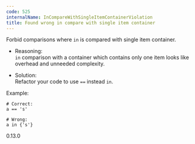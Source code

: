 ```yaml
---
code: 525
internalName: InCompareWithSingleItemContainerViolation
title: Found wrong in compare with single item container
---
```


Forbid comparisons where `in` is compared with single item container.

  - Reasoning:  
    `in` comparison with a container which contains only one item looks
    like overhead and unneeded complexity.

  - Solution:  
    Refactor your code to use `==` instead `in`.

Example:

    # Correct:
    a == 's'
    
    # Wrong:
    a in {'s'}

<div class="versionadded">

0.13.0

</div>
